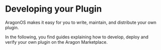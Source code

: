 # Developing your Plugin

AragonOS makes it easy for you to write, maintain, and distribute your own plugin.

In the following, you find guides explaining how to develop, deploy and verify your own plugin on the Aragon Marketplace.

